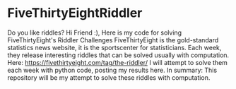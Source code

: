 # FiveThirtyEightRiddler
Do you like riddles?
Hi Friend :), Here is my code for solving FiveThirtyEight's Riddler Challenges 
FiveThirtyEight is the gold-standard statistics news website, it is the sportscenter for statisticians. 
Each week, they release interesting riddles that can be solved usually with computation. 
Here: https://fivethirtyeight.com/tag/the-riddler/
I will attempt to solve them each week with python code, posting my results here.
In summary: This repository will be my attempt to solve these riddles with computation.
